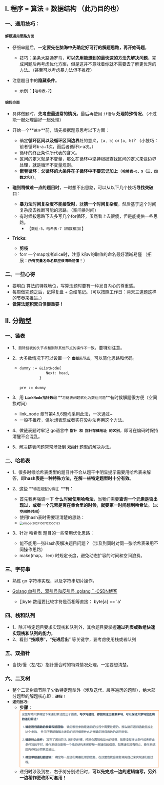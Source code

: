## Ⅰ. 程序 = 算法 + 数据结构 （此乃目的也）

### 一、通用技巧：

#### **`解题通用思路方面`**

- 仔细审题后，**一定要先在脑海中先确定好可行的解题思路，再开始码题**。
  - 技巧：条条大路通罗马，**可以先用能想到的最快速的方法先解决问题**，完成问题后再考虑优化方案，但是这并不意味着你就不需要去了解更优秀的方法。（甚至可以考虑暴力法但不推荐）

- 注意题目中的**隐藏条件**。      
  - 示例：【`哈希表-7`】




#### **`编码方面`**

- 具体做题时，**先考虑最通常的情况**，最后再使用 `if语句` **处理特殊情况**。（不过能一起处理最好一起处理）

- 开始一个**`循环`**前，请先根据题意思考以下方面：

  - 确定**循环区间以及循环区间边界**处的意义，`[a, b]` or `[a, b)`?  （小技巧：前者循环b-a+1次，而后者循环b-a次。）
  - 循环的终止条件所代表的含义。
  - 区间的定义就是不变量，那么在循环中坚持根据查找区间的定义来做边界处理，就是循环不变量规则。
  - **嵌套循环**：**父循环的大条件在子循环中不要忘记加上**（**`哈希表-8、9（三、四数之和）`**）。

- **碰到稍微难一点的题目时**，一时想不出思路，可以从以下几个技巧**寻找突破口**：
  - **暴力法时间复杂度不能接受时**，就**猜一个时间复杂度**，然后基于这个时间复杂度去推断可能的思路。（空间换时间）
  - 有时候按思路下去多写几个for循环，虽然看上去很傻，但是能提供一些思路。   
    -   【`数组-5，哈希表-7（四数相加）`】
  
- **Tricks**:
  - **剪枝**
  - forr 一个map或者slice时，注意 k和v的取值的命名最好清晰易懂 （拓展：**`所有变量名命名都应该清晰易懂`**！）



### 二、一些心得

- 要明白 算法的特殊地位，写算法题时要有一种发自内心的尊重感。
- 每周做完题之后，记得复盘 + 总结笔记。（可以按照工作日：两天三道题这样的节奏来推进。）
- **做算法题积累自信很重要！**







## Ⅱ. 分题型

### 一、链表

- 1、`删除链表的头节点和删除其他节点的操作不一致`，要特别注意。

- 2、大多数情况下可以设置一个 **`虚拟头节点`**，可以简化思路和代码。

  - ```
    dummy := &ListNode{
            	Next: head,
       		 }
    
    pre := dummy
    ```


- 3、用 **`LinkNode指针数组`** **`将链表问题转化为数组问题`**有时候解题很方便（空间换时间）
  - link_node 章节第4,5,6题均采用此法，一次通过~
  - 一般不推荐，偶尔想表现或者实在没办法再用这个方法。
- 4、做链表题时牢记 go语言中 **`指针 和 指针存储地址 的区别`**，即可在编码时保持清醒不会混乱。
- 5、解决链表问题常常涉及到 **`双指针`** 题型的解决办法。





### 二、哈希表

- 1、很多时候哈希表类型的题目并不会从题干中明显提示需要用哈希表来解答，即**hash表是一种特殊方法，在解一些特定题型时十分有效**。

- 2、这些 **`特定题型的特征 `**有：

  - 首先我再强调一下 **什么时候使用哈希法**，当我们需要**查询一个元素是否出现过，或者一个元素是否在集合里的时候，就要第一时间想到哈希法。（`以空间换时间`）**
  - 使用hash表时需要理清楚的思路：
  - <img src="F:\Work_Project\2024\Picgo\image-20241007121000183.png" alt="image-20241007121000183" style="zoom:67%;" />

- 3、针对 哈希表 题目的一些常用优化思路：

  - 能不能用一张Hash表解决题目问题？（涉及到同时对同一张哈希表采用不同操作思路）
  - make(map， len) 时规定长度，避免动态扩容的时间和空间浪费。

  
  
  

### 三、字符串

- 熟练 go 字符串实现，以及字符串切片操作。

- [Golang 单引号、双引号和反引号_golang ``-CSDN博客](https://blog.csdn.net/iotisan/article/details/104687737?spm=1001.2101.3001.6650.1&utm_medium=distribute.pc_relevant.none-task-blog-2~default~BlogCommendFromBaidu~PaidSort-1-104687737-blog-137878813.235^v43^pc_blog_bottom_relevance_base2&depth_1-utm_source=distribute.pc_relevant.none-task-blog-2~default~BlogCommendFromBaidu~PaidSort-1-104687737-blog-137878813.235^v43^pc_blog_bottom_relevance_base2&utm_relevant_index=2)
  - []byte 数组要比较字符是否相等直接： byte[a] == 'a'



### 四、栈和队列

- 1、除非特定题目要求实现栈和队列外，其余题目要掌握**通过列表或数组快速实现栈和队列的能力**。
- 2、看到 “**按顺序**”，“**先进后出**” 等关键字，要考虑使用栈或者队列





### 五、双指针

- 当快/慢（左/右）指针重合时的特殊情况处理，一定要想清楚。





### 六、二叉树

- 整个二叉树章节除了少数特定题型外（涉及迭代、层序遍历的题型），绝大部分题型的解题核心即：**`递归！`**
- **`递归技巧:`**
  - **步骤**：![image-20240909205957217](https://raw.githubusercontent.com/31029/PicGo/main/image-20240909205957217.png)
  - 递归时涉及到左、右子树分别递归时，**可以先完成一边的逻辑编写，另外一边稍作更改即可套用！**

​	
